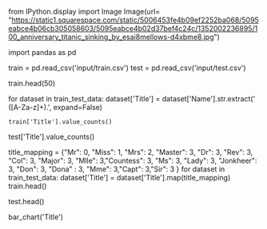 from IPython.display import Image
Image(url= "https://static1.squarespace.com/static/5006453fe4b09ef2252ba068/5095eabce4b06cb305058603/5095eabce4b02d37bef4c24c/1352002236895/100_anniversary_titanic_sinking_by_esai8mellows-d4xbme8.jpg")


import pandas as pd

train = pd.read_csv('input/train.csv')
test = pd.read_csv('input/test.csv')


train.head(50)






for dataset in train_test_data:
    dataset['Title'] = dataset['Name'].str.extract(' ([A-Za-z]+)\.', expand=False)
    
    
    train['Title'].value_counts()




test['Title'].value_counts()



title_mapping = {"Mr": 0, "Miss": 1, "Mrs": 2, 
                 "Master": 3, "Dr": 3, "Rev": 3, "Col": 3, "Major": 3, "Mlle": 3,"Countess": 3,
                 "Ms": 3, "Lady": 3, "Jonkheer": 3, "Don": 3, "Dona" : 3, "Mme": 3,"Capt": 3,"Sir": 3 }
for dataset in train_test_data:
    dataset['Title'] = dataset['Title'].map(title_mapping)
train.head()



test.head()


bar_chart('Title')
